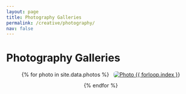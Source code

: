 ```yaml
---
layout: page
title: Photography Galleries
permalink: /creative/photography/
nav: false
---
```


# Photography Galleries

<div class="gallery">
  {% for photo in site.data.photos %}
    <a href="{{ '/assets/img/photography/' | append: photo | relative_url }}" target="_blank" rel="noopener noreferrer">
      <img src="{{ '/assets/img/photography/' | append: photo | relative_url }}" alt="Photo {{ forloop.index }}" />
    </a>
  {% endfor %}
</div>

<style>
  .gallery {
    display: flex;
    flex-wrap: wrap;
    gap: 12px;
    justify-content: center;
  }
  .gallery img {
    max-width: 300px;
    border-radius: 6px;
    cursor: pointer;
    transition: transform 0.2s ease;
  }
  .gallery img:hover {
    transform: scale(1.05);
  }
</style>
